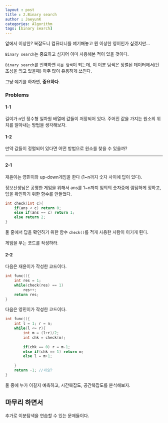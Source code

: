 ```yaml
---
layout : post
title : 2.Binary search
author : JaeyunK
categories: Algorithm
tags: [binary search]
---
```



앞에서 이상한? 복잡도니 컴퓨터니를 얘기해놓고 뭔 이상한 영어인가 싶겠지만...

`Binary search`는 중요하고 심지어 이미 사용해본 적이 있을 것이다.

`Binary search`를 번역하면 `이분 탐색`이 되는데, 이 이분 탐색은 정렬된 데이터에서(단조성을 띄고 있을때) 아주 많이 유용하게 쓰인다.

그냥 얘기를 하자면, **중요하다**.


### Problems

#### 1-1

길이가 n인 정수형 일차원 배열에 값들이 저장되어 있다. 주어진 값을 가지는 원소의 위치를 알아내는 방법을 생각해보자.


#### 1-2

만약 값들이 정렬되어 있다면 어떤 방법으로 원소를 찾을 수 있을까?

----

#### 2-1

재윤이는 영민이와 up-down게임을 한다 (1~n까지 숫자 사이에 답이 있다). 

정보선생님은 공평한 게임을 위해서 ans를 1~n까지 임의의 숫자중에 램덤하게 정하고, 답을 확인하기 위한 함수를 만들었다.

``` c++
int check(int c){
    if(ans < c) return 0;
    else if(ans == c) return 1;
    else return 2;
}
```

둘 줄에서 답을 확인하기 위한 함수 `check()`를 적게 사용한 사람이 이기게 된다.

게임을 푸는 코드를 작성하라.


#### 2-2

다음은 재윤이가 작성한 코드이다.


``` c++
int func(){
    int res = 1;
    while(check(res) == 1) 
        res++;
    return res;
}
```


다음은 영민이가 작성한 코드이다.

```c++
int func(){
    int l = 1; r = n;
    while(l <= r){
        int m = (l+r)/2;
        int chk = check(m);
        
        if(chk == 0) r = m-1;
        else if(chk == 1) return m;
        else l = m+1;
        
    }
    return -1; //이잉?
}
```

둘 중에 누가 이길지 예측하고, 시간복잡도, 공간복잡도를 분석해보자.

## 마무리 하면서

추가로 이분탐색을 연습할 수 있는 문제들이다.